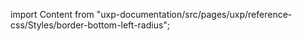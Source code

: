 
import Content from "uxp-documentation/src/pages/uxp/reference-css/Styles/border-bottom-left-radius";

<Content query="product=xd"/>
